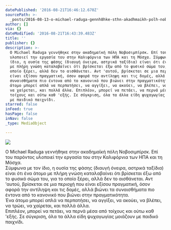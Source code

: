 ```yaml
---
datePublished: '2016-08-21T16:46:12.670Z'
sourcePath: >-
  _posts/2016-08-13-o-michael-raduga-gennh8hke-sthn-akadhmaikh-polh-nobosimpirsk.md
author: []
via: {}
dateModified: '2016-08-21T16:43:39.483Z'
title: ''
publisher: {}
description: >-
  Ο Michael Raduga γεννήθηκε στην ακαδημαϊκή πόλη Νοβοσιμπίρσκ. Επί του παρόντος
  υλοποιεί την εργασία του στην Καλιφόρνια των ΗΠΑ και τη Μόσχα. Σύμφωνα με τον
  ίδιο, η ουσία της φάσης (διαυγή όνειρα, αστρικά ταξίδια) είναι ότι ένα άτομο
  με πλήρη γνώση καταλαβαίνει ότι βρίσκεται έξω από το φυσικό σώμα του, για το
  οποίο ξέρει, αλλά δεν το αισθάνεται. Αντ 'αυτού, βρίσκεται σε μια περιοχή που
  είναι εξίσου πραγματική, όσον αφορά την αντίληψη και τις δομές, αλλά βιώνει τα
  συναισθήματα πιο έντονα από το κανονικό που βιώνει στην πραγματικότητα. Ένα
  άτομο μπορεί απλά να περπατήσει, να αγγίξει, να ακούει, να βλέπει, να τρώει,
  να χαίρεται, και πολλά άλλα. Επιπλέον, μπορεί να πετάει, να περνά μέσα από
  τοίχους και ούτω καθ 'εξής. Σε σύγκριση, όλα τα άλλα είδη ψυχαγωγίας μοιάζουν
  με παιδικό παιχνίδι.
starred: false
inFeed: true
hasPage: false
inNav: false
_type: MediaObject

---
```

![](https://the-grid-user-content.s3-us-west-2.amazonaws.com/4410c9a8-3c2b-4bfd-b23e-d857f00a8b86.jpg)

Ο Michael Raduga γεννήθηκε στην ακαδημαϊκή πόλη Νοβοσιμπίρσκ. Επί του παρόντος υλοποιεί την εργασία του στην Καλιφόρνια των ΗΠΑ και τη Μόσχα.   
Σύμφωνα με τον ίδιο, η ουσία της φάσης (διαυγή όνειρα, αστρικά ταξίδια) είναι ότι ένα άτομο με πλήρη γνώση καταλαβαίνει ότι βρίσκεται έξω από το φυσικό σώμα του, για το οποίο ξέρει, αλλά δεν το αισθάνεται. Αντ 'αυτού, βρίσκεται σε μια περιοχή που είναι εξίσου πραγματική, όσον αφορά την αντίληψη και τις δομές, αλλά βιώνει τα συναισθήματα πιο έντονα από το κανονικό που βιώνει στην πραγματικότητα.   
Ένα άτομο μπορεί απλά να περπατήσει, να αγγίξει, να ακούει, να βλέπει, να τρώει, να χαίρεται, και πολλά άλλα.   
Επιπλέον, μπορεί να πετάει, να περνά μέσα από τοίχους και ούτω καθ 'εξής. Σε σύγκριση, όλα τα άλλα είδη ψυχαγωγίας μοιάζουν με παιδικό παιχνίδι.